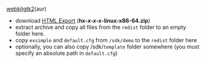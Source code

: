 [webkitgtk2](https://aur.archlinux.org/packages/webkitgtk2/)(aur)

- download [HTML Export](https://www.oracle.com/technetwork/middleware/content-management/downloads/oit-dl-otn-097435.html) (**hx-***x-x-x***-linux-x86-64.zip**)
- extract archive and copy all files from the `redist` folder to an empty folder here.
- copy `exsimple` and `default.cfg` from `/sdk/demo` to the `redist` folder here
- optionally, you can also copy /sdk/`template` folder somewhere (you must specify an absolute path in `default.cfg`)